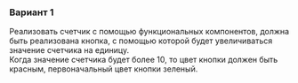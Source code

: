### Вариант 1

Реализовать счетчик с помощью функциональных компонентов, должна быть
реализована кнопка, с помощью которой будет увеличиваться значение счетчика на
единицу. \
Когда значение счетчика будет более 10, то цвет кнопки должен быть
красным, первоначальный цвет кнопки зеленый.